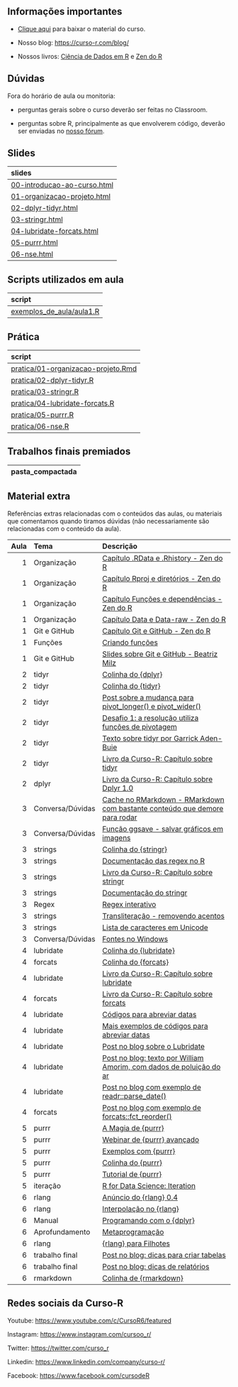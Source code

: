 
<!-- README.md is generated from README.Rmd. Please edit that file -->

## Informações importantes

  - [Clique
    aqui](https://github.com/curso-r/main-r4ds-2/raw/master/material_do_curso.zip)
    para baixar o material do curso.

  - Nosso blog: <https://curso-r.com/blog/>

  - Nossos livros: [Ciência de Dados em R](https://livro.curso-r.com/) e
    [Zen do R](https://curso-r.github.io/zen-do-r/)

## Dúvidas

Fora do horário de aula ou monitoria:

  - perguntas gerais sobre o curso deverão ser feitas no Classroom.

  - perguntas sobre R, principalmente as que envolverem código, deverão
    ser enviadas no [nosso fórum](https://discourse.curso-r.com/).

## Slides

| slides                                                                                                  |
| :------------------------------------------------------------------------------------------------------ |
| [00-introducao-ao-curso.html](https://curso-r.github.io/main-r4ds-2/slides/00-introducao-ao-curso.html) |
| [01-organizacao-projeto.html](https://curso-r.github.io/main-r4ds-2/slides/01-organizacao-projeto.html) |
| [02-dplyr-tidyr.html](https://curso-r.github.io/main-r4ds-2/slides/02-dplyr-tidyr.html)                 |
| [03-stringr.html](https://curso-r.github.io/main-r4ds-2/slides/03-stringr.html)                         |
| [04-lubridate-forcats.html](https://curso-r.github.io/main-r4ds-2/slides/04-lubridate-forcats.html)     |
| [05-purrr.html](https://curso-r.github.io/main-r4ds-2/slides/05-purrr.html)                             |
| [06-nse.html](https://curso-r.github.io/main-r4ds-2/slides/06-nse.html)                                 |

## Scripts utilizados em aula

| script                                                                                                      |
| :---------------------------------------------------------------------------------------------------------- |
| [exemplos\_de\_aula/aula1.R](https://github.com/curso-r/202210-r4ds-2/blob/master/exemplos_de_aula/aula1.R) |

## Prática

| script                                                                                                         |
| :------------------------------------------------------------------------------------------------------------- |
| [pratica/01-organizacao-projeto.Rmd](https://curso-r.github.io/main-r4ds-2/pratica/01-organizacao-projeto.Rmd) |
| [pratica/02-dplyr-tidyr.R](https://curso-r.github.io/main-r4ds-2/pratica/02-dplyr-tidyr.R)                     |
| [pratica/03-stringr.R](https://curso-r.github.io/main-r4ds-2/pratica/03-stringr.R)                             |
| [pratica/04-lubridate-forcats.R](https://curso-r.github.io/main-r4ds-2/pratica/04-lubridate-forcats.R)         |
| [pratica/05-purrr.R](https://curso-r.github.io/main-r4ds-2/pratica/05-purrr.R)                                 |
| [pratica/06-nse.R](https://curso-r.github.io/main-r4ds-2/pratica/06-nse.R)                                     |

## Trabalhos finais premiados

| pasta\_compactada |
| :---------------- |

## Material extra

Referências extras relacionadas com o conteúdos das aulas, ou materiais
que comentamos quando tiramos dúvidas (não necessariamente são
relacionadas com o conteúdo da aula).

| Aula | Tema             | Descrição                                                                                                                                      |
| ---: | :--------------- | :--------------------------------------------------------------------------------------------------------------------------------------------- |
|    1 | Organização      | [Capítulo .RData e .Rhistory - Zen do R](https://curso-r.github.io/zen-do-r/rdata-rhistory.html)                                               |
|    1 | Organização      | [Capítulo Rproj e diretórios - Zen do R](https://curso-r.github.io/zen-do-r/rproj-dir.html)                                                    |
|    1 | Organização      | [Capítulo Funções e dependências - Zen do R](https://curso-r.github.io/zen-do-r/funcoes-deps.html)                                             |
|    1 | Organização      | [Capítulo Data e Data-raw - Zen do R](https://curso-r.github.io/zen-do-r/data-data-raw.html)                                                   |
|    1 | Git e GitHub     | [Capítulo Git e GitHub - Zen do R](https://curso-r.github.io/zen-do-r/git-github.html)                                                         |
|    1 | Funções          | [Criando funções](https://r4ds.had.co.nz/functions.html)                                                                                       |
|    1 | Git e GitHub     | [Slides sobre Git e GitHub - Beatriz Milz](https://beatrizmilz.github.io/2022-curso-de-verao-ime-usp-relatorios/slides/#git-e-github)          |
|    2 | tidyr            | [Colinha do {dplyr}](https://raw.githubusercontent.com/rstudio/cheatsheets/master/data-transformation.pdf)                                     |
|    2 | tidyr            | [Colinha do {tidyr}](https://raw.githubusercontent.com/rstudio/cheatsheets/master/data-import.pdf)                                             |
|    2 | tidyr            | [Post sobre a mudança para pivot\_longer() e pivot\_wider()](https://blog.curso-r.com/posts/2020-08-13-pivotagem/)                             |
|    2 | tidyr            | [Desafio 1: a resolução utiliza funções de pivotagem](https://discourse.curso-r.com/t/desafio-1-manipulando-a-base-de-filmes-do-imdb/1870)     |
|    2 | tidyr            | [Texto sobre tidyr por Garrick Aden-Buie](https://www.garrickadenbuie.com/project/tidyexplain/)                                                |
|    2 | tidyr            | [Livro da Curso-R: Capítulo sobre tidyr](https://livro.curso-r.com/7-3-tidyr.html)                                                             |
|    2 | dplyr            | [Livro da Curso-R: Capítulo sobre Dplyr 1.0](https://livro.curso-r.com/7-2-dplyr.html#dplyr-1.0)                                               |
|    3 | Conversa/Dúvidas | [Cache no RMarkdown - RMarkdown com bastante conteúdo que demore para rodar](https://bookdown.org/yihui/rmarkdown-cookbook/cache.html)         |
|    3 | Conversa/Dúvidas | [Função ggsave - salvar gráficos em imagens](https://ggplot2.tidyverse.org/reference/ggsave.html)                                              |
|    3 | strings          | [Colinha do {stringr}](https://raw.githubusercontent.com/rstudio/cheatsheets/master/strings.pdf)                                               |
|    3 | strings          | [Documentação das regex no R](https://stringi.gagolewski.com/rapi/about_search_regex.html)                                                     |
|    3 | strings          | [Livro da Curso-R: Capítulo sobre stringr](https://livro.curso-r.com/7-4-o-pacote-stringr.html)                                                |
|    3 | strings          | [Documentação do stringr](https://stringr.tidyverse.org/articles/stringr.html)                                                                 |
|    3 | Regex            | [Regex interativo](https://regex101.com/)                                                                                                      |
|    3 | strings          | [Transliteração - removendo acentos](https://blog.curso-r.com/posts/2019-08-29-transliteracao/)                                                |
|    3 | strings          | [Lista de caracteres em Unicode](https://en.wikipedia.org/wiki/List_of_Unicode_characters)                                                     |
|    3 | Conversa/Dúvidas | [Fontes no Windows](https://github.com/wch/extrafont)                                                                                          |
|    4 | lubridate        | [Colinha do {lubridate}](https://raw.githubusercontent.com/rstudio/cheatsheets/master/lubridate.pdf)                                           |
|    4 | forcats          | [Colinha do {forcats}](https://raw.githubusercontent.com/rstudio/cheatsheets/master/factors.pdf)                                               |
|    4 | lubridate        | [Livro da Curso-R: Capítulo sobre lubridate](https://livro.curso-r.com/7-5-o-pacote-lubridate.html)                                            |
|    4 | forcats          | [Livro da Curso-R: Capítulo sobre forcats](https://livro.curso-r.com/7-6-forcats.html)                                                         |
|    4 | lubridate        | [Códigos para abreviar datas](https://www.stat.berkeley.edu/~s133/dates.html)                                                                  |
|    4 | lubridate        | [Mais exemplos de códigos para abreviar datas](https://rdrr.io/r/base/strptime.html)                                                           |
|    4 | lubridate        | [Post no blog sobre o Lubridate](https://blog.curso-r.com/posts/2021-11-16.lubridate/)                                                         |
|    4 | lubridate        | [Post no blog: texto por William Amorim, com dados de poluição do ar](https://blog.curso-r.com/posts/2018-06-18-poluicao-greve-caminhoneiros/) |
|    4 | lubridate        | [Post no blog com exemplo de readr::parse\_date()](Post%20no)                                                                                  |
|    4 | forcats          | [Post no blog com exemplo de forcats::fct\_reorder()](https://blog.curso-r.com/posts/2020-17-02-dicas-relatorios-r4ds1_graficos/)              |
|    5 | purrr            | [A Magia de {purrr}](https://lente.dev/posts/magica-purrr/)                                                                                    |
|    5 | purrr            | [Webinar de {purrr} avançado](https://www.youtube.com/watch?v=vb1lD9_AFcU)                                                                     |
|    5 | purrr            | [Exemplos com {purrr}](https://lente.dev/advanced-purrr.pdf)                                                                                   |
|    5 | purrr            | [Colinha do {purrr}](https://raw.githubusercontent.com/rstudio/cheatsheets/master/purrr.pdf)                                                   |
|    5 | purrr            | [Tutorial de {purrr}](https://jennybc.github.io/purrr-tutorial/)                                                                               |
|    5 | iteração         | [R for Data Science: Iteration](https://r4ds.had.co.nz/iteration.html)                                                                         |
|    6 | rlang            | [Anúncio do {rlang} 0.4](https://www.tidyverse.org/blog/2019/06/rlang-0-4-0/)                                                                  |
|    6 | rlang            | [Interpolação no {rlang}](https://www.tidyverse.org/blog/2020/02/glue-strings-and-tidy-eval/)                                                  |
|    6 | Manual           | [Programando com o {dplyr}](https://dplyr.tidyverse.org/articles/programming.html)                                                             |
|    6 | Aprofundamento   | [Metaprogramação](https://adv-r.hadley.nz/metaprogramming.html)                                                                                |
|    6 | rlang            | [{rlang} para Filhotes](https://blog.curso-r.com/posts/2021-07-27-rlang-para-filhotes)                                                         |
|    6 | trabalho final   | [Post no blog: dicas para criar tabelas](https://blog.curso-r.com/posts/2020-12-03-dicas-relatorios-r4ds1_tabelas/)                            |
|    6 | trabalho final   | [Post no blog: dicas de relatórios](https://blog.curso-r.com/posts/2021-03-15-dicas-relatorios-r4ds1_relatorios/)                              |
|    6 | rmarkdown        | [Colinha de {rmarkdown}](https://www.rstudio.com/wp-content/uploads/2015/02/rmarkdown-cheatsheet.pdf)                                          |

## Redes sociais da Curso-R

Youtube: <https://www.youtube.com/c/CursoR6/featured>

Instagram: <https://www.instagram.com/cursoo_r/>

Twitter: <https://twitter.com/curso_r>

Linkedin: <https://www.linkedin.com/company/curso-r/>

Facebook: <https://www.facebook.com/cursodeR>
